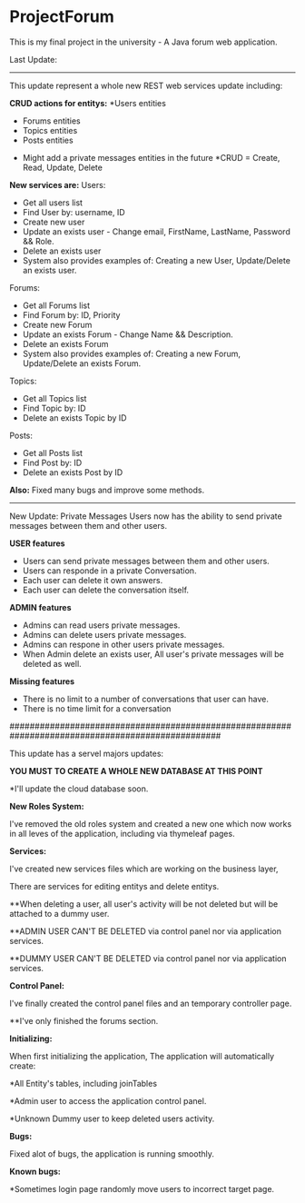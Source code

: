 # ProjectForum
 This is my final project in the university - A Java forum web application.

Last Update:


-----------------------------

This update represent a whole new REST web services update including:

**CRUD actions for entitys:**
*Users entities
- Forums entities
- Topics entities
- Posts entities
* Might add a private messages entities in the future
*CRUD = Create, Read, Update, Delete

**New services are:**
Users: 
- Get all users list
- Find User by: username, ID
- Create new user
- Update an exists user - Change email, FirstName, LastName, Password && Role.
- Delete an exists user
- System also provides examples of: Creating a new User, Update/Delete an exists user.

Forums:
- Get all Forums list
- Find Forum by: ID, Priority
- Create new Forum
- Update an exists Forum - Change Name && Description.
- Delete an exists Forum
- System also provides examples of: Creating a new Forum, Update/Delete an exists Forum.

Topics:
- Get all Topics list
- Find Topic by: ID
- Delete an exists Topic by ID

Posts:
- Get all Posts list
- Find Post by: ID
- Delete an exists Post by ID

**Also:**
Fixed many bugs and improve some methods.


-----------------------------

New Update: Private Messages
Users now has the ability to send private messages between them and other users.

**USER features**
- Users can send private messages between them and other users.
- Users can responde in a private Conversation.
- Each user can delete it own answers.
- Each user can delete the conversation itself.

**ADMIN features**
- Admins can read users private messages.
- Admins can delete users private messages.
- Admins can respone in other users private messages.
- When Admin delete an exists user, All user's private messages will be deleted as well.

**Missing features**
- There is no limit to a number of conversations that user can have.
- There is no time limit for a conversation

##################################################################################################


This update has a servel majors updates:

**YOU MUST TO CREATE A WHOLE NEW DATABASE AT THIS POINT**

*I'll update the cloud database soon.

**New Roles System:**

I've removed the old roles system and created a new one which now works in all leves of the application, including via thymeleaf pages.

**Services:**

I've created new services files which are working on the business layer,

There are services for editing entitys and delete entitys.

**When deleting a user, all user's activity will be not deleted but will be attached to a dummy user.

**ADMIN USER CAN'T BE DELETED via control panel nor via application services.

**DUMMY USER CAN'T BE DELETED via control panel nor via application services.


**Control Panel:**

I've finally created the control panel files and an temporary controller page.

**I've only finished the forums section.


**Initializing:**

When first initializing the application, The application will automatically create:

*All Entity's tables, including joinTables

*Admin user to access the application control panel.

*Unknown Dummy user to keep deleted users activity.


**Bugs:**

Fixed alot of bugs, the application is running smoothly.


**Known bugs:**

*Sometimes login page randomly move users to incorrect target page.

